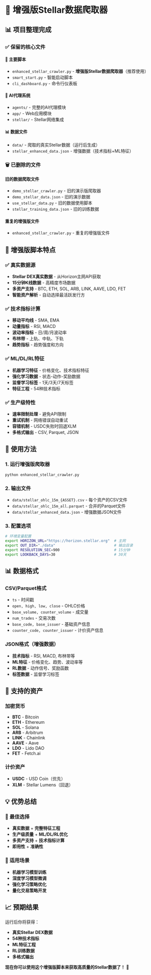 # 🚀 增强版Stellar数据爬取器

## 📊 项目整理完成

### ✅ **保留的核心文件**

#### 🎯 **主要脚本**
- `enhanced_stellar_crawler.py` - **增强版Stellar数据爬取器**（推荐使用）
- `smart_start.py` - 智能启动脚本
- `cli_dashboard.py` - 命令行仪表板

#### 🤖 **AI代理系统**
- `agents/` - 完整的AI代理模块
- `app/` - Web应用模块
- `stellar/` - Stellar网络集成

#### 📊 **数据文件**
- `data/` - 爬取的真实Stellar数据（运行后生成）
- `stellar_enhanced_data.json` - 增强数据（技术指标+ML特征）

### 🗑️ **已删除的文件**

#### 旧的数据爬取文件
- `demo_stellar_crawler.py` - 旧的演示版爬取器
- `demo_stellar_data.json` - 旧的演示数据
- `use_stellar_data.py` - 旧的数据使用脚本
- `stellar_training_data.json` - 旧的训练数据

#### 重复的增强版文件
- `enhanced_stellar_crawler.py` - 重复的增强版文件

## 🎯 **增强版脚本特点**

### ✅ **真实数据源**
- **Stellar DEX真实数据** - 从Horizon主网API获取
- **15分钟K线数据** - 高精度市场数据
- **多资产支持** - BTC, ETH, SOL, ARB, LINK, AAVE, LDO, FET
- **智能资产解析** - 自动选择最活跃发行方

### ✅ **技术指标计算**
- **移动平均线** - SMA, EMA
- **动量指标** - RSI, MACD
- **波动率指标** - 日/周/月波动率
- **布林带** - 上轨、中轨、下轨
- **趋势指标** - 趋势强度和方向

### ✅ **ML/DL/RL特征**
- **机器学习特征** - 价格变化、技术指标特征
- **强化学习数据** - 状态-动作-奖励数据
- **监督学习标签** - 1天/3天/7天标签
- **特征工程** - 54种技术指标

### ✅ **生产级特性**
- **速率限制处理** - 避免API限制
- **重试机制** - 网络错误自动重试
- **容错机制** - USDC失败时回退XLM
- **多格式输出** - CSV, Parquet, JSON

## 🚀 **使用方法**

### 1. 运行增强版爬取器
```bash
python enhanced_stellar_crawler.py
```

### 2. 输出文件
- `data/stellar_ohlc_15m_{ASSET}.csv` - 每个资产的CSV文件
- `data/stellar_ohlc_15m_all.parquet` - 合并的Parquet文件
- `data/stellar_enhanced_data.json` - 增强数据JSON文件

### 3. 配置选项
```bash
# 环境变量配置
export HORIZON_URL="https://horizon.stellar.org"  # 主网
export OUT_DIR="./data"                           # 输出目录
export RESOLUTION_SEC=900                         # 15分钟
export LOOKBACK_DAYS=30                           # 30天
```

## 📊 **数据格式**

### CSV/Parquet格式
- `ts` - 时间戳
- `open, high, low, close` - OHLC价格
- `base_volume, counter_volume` - 成交量
- `num_trades` - 交易次数
- `base_code, base_issuer` - 基础资产信息
- `counter_code, counter_issuer` - 计价资产信息

### JSON格式（增强数据）
- **技术指标** - RSI, MACD, 布林带等
- **ML特征** - 价格变化、趋势、波动率等
- **RL数据** - 动作信号、奖励函数
- **标签数据** - 监督学习标签

## 🎯 **支持的资产**

### 加密货币
- **BTC** - Bitcoin
- **ETH** - Ethereum  
- **SOL** - Solana
- **ARB** - Arbitrum
- **LINK** - Chainlink
- **AAVE** - Aave
- **LDO** - Lido DAO
- **FET** - Fetch.ai

### 计价资产
- **USDC** - USD Coin（优先）
- **XLM** - Stellar Lumens（回退）

## 💡 **优势总结**

### 🥇 **最佳选择**
- **真实数据** + **完整特征工程**
- **生产级质量** + **ML/DL/RL优化**
- **多资产支持** + **技术指标计算**
- **即用性** + **准确性**

### 🎯 **适用场景**
- **机器学习模型训练**
- **深度学习模型微调**
- **强化学习策略优化**
- **量化交易策略开发**

## 📈 **预期结果**

运行后你将获得：
- **真实Stellar DEX数据**
- **54种技术指标**
- **ML特征工程**
- **RL训练数据**
- **多格式输出**

**现在你可以使用这个增强版脚本来获取高质量的Stellar数据了！** 🚀
